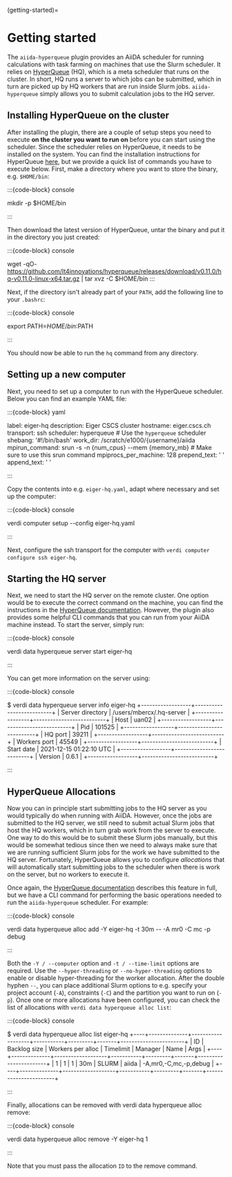 (getting-started)=

# Getting started

The `aiida-hyperqueue` plugin provides an AiiDA scheduler for running calculations with task farming on machines that use the Slurm scheduler.
It relies on [HyperQueue] (HQ), which is a meta scheduler that runs on the cluster.
In short, HQ runs a server to which jobs can be submitted, which in turn are picked up by HQ workers that are run inside Slurm jobs.
`aiida-hyperqueue` simply allows you to submit calculation jobs to the HQ server.

## Installing HyperQueue on the cluster

After installing the plugin, there are a couple of setup steps you need to execute **on the cluster you want to run on** before you can start using the scheduler.
Since the scheduler relies on HyperQueue, it needs to be installed on the system.
You can find the installation instructions for HyperQueue [here](https://it4innovations.github.io/hyperqueue/stable/installation/), but we provide a quick list of commands you have to execute below.
First, make a directory where you want to store the binary, e.g. `$HOME/bin`:

:::{code-block} console

mkdir -p $HOME/bin

:::

Then download the latest version of HyperQueue, untar the binary and put it in the directory you just created:

:::{code-block} console

wget -qO- https://github.com/It4innovations/hyperqueue/releases/download/v0.11.0/hq-v0.11.0-linux-x64.tar.gz | tar xvz -C $HOME/bin
:::

Next, if the directory isn't already part of your `PATH`, add the following line to your `.bashrc`:

:::{code-block} console

export PATH=$HOME/bin:$PATH

:::

You should now be able to run the `hq` command from any directory.

## Setting up a new computer

Next, you need to set up a computer to run with the HyperQueue scheduler.
Below you can find an example YAML file:

:::{code-block} yaml

label: eiger-hq
description: Eiger CSCS cluster
hostname: eiger.cscs.ch
transport: ssh
scheduler: hyperqueue  # Use the `hyperqueue` scheduler
shebang: '#!/bin/bash'
work_dir: /scratch/e1000/{username}/aiida
mpirun_command: srun -s -n {num_cpus} --mem {memory_mb}  # Make sure to use this srun command
mpiprocs_per_machine: 128
prepend_text: ' '
append_text: ' '

:::

Copy the contents into e.g. `eiger-hq.yaml`, adapt where necessary and set up the computer:

:::{code-block} console

verdi computer setup --config eiger-hq.yaml

:::

Next, configure the ssh transport for the computer with `verdi computer configure ssh eiger-hq`.

## Starting the HQ server

Next, we need to start the HQ server on the remote cluster.
One option would be to execute the correct command on the machine, you can find the instructions in the [HyperQueue documentation](https://it4innovations.github.io/hyperqueue/stable/deployment/server/).
However, the plugin also provides some helpful CLI commands that you can run from your AiiDA machine instead.
To start the server, simply run:

:::{code-block} console

verdi data hyperqueue server start eiger-hq

:::

You can get more information on the server using:

:::{code-block} console

$ verdi data hyperqueue server info eiger-hq
+------------------+--------------------------+
| Server directory | /users/mbercx/.hq-server |
+------------------+--------------------------+
| Host             | uan02                    |
+------------------+--------------------------+
| Pid              | 101525                   |
+------------------+--------------------------+
| HQ port          | 39211                    |
+------------------+--------------------------+
| Workers port     | 45549                    |
+------------------+--------------------------+
| Start date       | 2021-12-15 01:22:10 UTC  |
+------------------+--------------------------+
| Version          | 0.6.1                    |
+------------------+--------------------------+

:::

## HyperQueue Allocations

Now you can in principle start submitting jobs to the HQ server as you would typically do when running with AiiDA.
However, once the jobs are submitted to the HQ server, we still need to submit actual Slurm jobs that host the HQ workers, which in turn grab work from the server to execute.
One way to do this would be to submit these Slurm jobs manually, but this would be somewhat tedious since then we need to always make sure that we are running sufficient Slurm jobs for the work we have submitted to the HQ server.
Fortunately, HyperQueue allows you to configure *allocations* that will automatically start submitting jobs to the scheduler when there is work on the server, but no workers to execute it.

Once again, the [HyperQueue documentation](https://it4innovations.github.io/hyperqueue/stable/deployment/allocation/) describes this feature in full, but we have a CLI command for performing the basic operations needed to run the `aiida-hyperqueue` scheduler.
For example:

:::{code-block} console

verdi data hyperqueue alloc add -Y eiger-hq -t 30m -- -A mr0 -C mc -p debug

:::

Both the `-Y / --computer` option and `-t / --time-limit` options are required.
Use the `--hyper-threading` or `--no-hyper-threading` options to enable or disable hyper-threading for the worker allocation.
After the double hyphen `--`, you can place additional Slurm options to e.g. specify your project account (`-A`), constraints (`-C`) and the partition you want to run on (`-p`).
Once one or more allocations have been configured, you can check the list of allocations with `verdi data hyperqueue alloc list`:

:::{code-block} console

$ verdi data hyperqueue alloc list eiger-hq
+----+--------------+-------------------+-----------+---------+-------+-----------------------+
| ID | Backlog size | Workers per alloc | Timelimit | Manager | Name  | Args                  |
+----+--------------+-------------------+-----------+---------+-------+-----------------------+
| 1  | 1            | 1                 | 30m       | SLURM   | aiida | -A,mr0,-C,mc,-p,debug |
+----+--------------+-------------------+-----------+---------+-------+-----------------------+

:::

Finally, allocations can be removed with verdi data hyperqueue alloc remove:

:::{code-block} console

verdi data hyperqueue alloc remove -Y eiger-hq 1

:::

Note that you must pass the allocation `ID` to the remove command.


[HyperQueue]: https://it4innovations.github.io/hyperqueue/stable/
